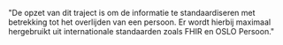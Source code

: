 "De opzet van dit traject is om de informatie te standaardiseren met betrekking tot het overlijden van een persoon. Er wordt hierbij maximaal hergebruikt uit internationale standaarden zoals FHIR en OSLO Persoon."